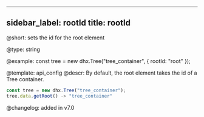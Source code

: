 
---
sidebar_label: rootId
title: rootId
---          

@short: sets the id for the root element





@type: string

@example: 
const tree = new dhx.Tree("tree_container", {
    rootId: "root"
});


@template:	api_config
@descr: 
By default, the root element takes the id of a Tree container.

~~~js
const tree = new dhx.Tree("tree_container");
tree.data.getRoot() -> "tree_container"
~~~

@changelog: added in v7.0
